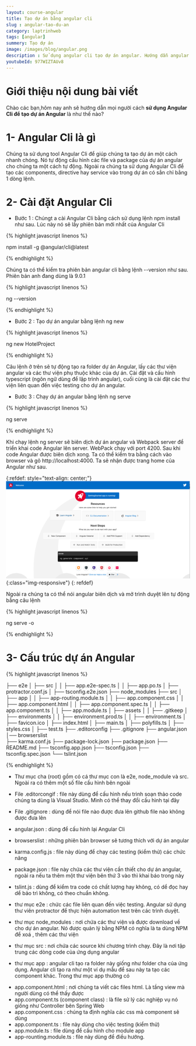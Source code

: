 ```yaml
---
layout: course-angular
title: Tạo dự án bằng angular cli  
slug : angular-tao-du-an
category: laptrinhweb
tags: [angular]
summery: Tạo dự án   
image: /images/blog/angular.png
description : Sử dụng angular cli tạo dự án angular. Hướng dẫn angular cli tạo dự án Angular. Hướng dẫn các tạo một ứng dụng angular cli.
youtubeId: 977WIZTAUv8
---
```


# **Giới thiệu nội dung bài viết**

Chào các bạn,hôm nay anh sẽ hướng dẫn mọi người cách <b>sử dụng Angular Cli để tạo  dự án Angular</b> là như thế nào?


# **1- Angular Cli là gì**

Chúng ta sử dụng tool Angular Cli để giúp chúng ta tạo dự án một cách nhanh chóng. Nó tự động cấu hình các file và package của dự án angular cho chúng ta một cách tự động. Ngoài ra chúng ta sử dụng Angular Cli để tạo các components, directive hay service vào trong dự án có sẳn chỉ bằng 1 dòng lệnh.


# **2- Cài đặt Angular Cli**

- Bước 1 : Chúngt a cài Angular Cli bằng cách sử dụng lệnh npm install như sau. Lúc này nó sẽ lấy phiên bản mới nhất của Angular Cli

{% highlight javascript  linenos %}

npm install -g @angular/cli@latest

{% endhighlight %}

Chúng ta có thể kiểm tra phiên bản angular cli bằng lệnh --version như sau. Phiên bản anh đang dùng là 9.0.1

{% highlight javascript  linenos %}

ng --version

{% endhighlight %}

- Bước 2 : Tạo dự án angular bằng lệnh ng new

{% highlight javascript  linenos %}

ng new HotelProject

{% endhighlight %}

Câu lệnh ở trên sẽ tự động tạo ra folder dự án Angular, lấy các thư viện angular và các thư viện phụ thuộc khác của dự án. Cài đặt và cấu hình typescript (ngôn ngữ dùng để lập trình angular), cuối cùng là cài đặt các thư viện liên quan đến việc testing cho dự án angular.

- Bước 3 : Chạy dự án angular bằng lệnh ng serve

{% highlight javascript  linenos %}

ng serve 

{% endhighlight %}

Khi chạy lệnh ng server sẽ biên dịch dự án angular và Webpack server để triển khai code Angular lên server. WebPack chạy với port 4200. Sau khi code Angular được biên dịch xong. Ta có thể kiểm tra bằng cách vào browser và gõ http://localhost:4000. Ta sẽ nhận được trang home của Angular như sau.


{:refdef: style="text-align: center;"}
![angular](/images/post/angular/angular-home.png){:class="img-responsive"}
{: refdef}

Ngoài ra chúng ta có thể nói angular biên dịch và mở trình duyệt lên tự động bằng câu lệnh

{% highlight javascript  linenos %}

ng serve -o

{% endhighlight %}

# **3- Cấu trúc dự án Angular**

{% highlight javascript  linenos %}

├── e2e
│   ├── src
│   │   ├── app.e2e-spec.ts 
│   │   ├── app.po.ts
│   ├── protractor.conf.js 
│   ├── tsconfig.e2e.json
├── node_modules
├── src
│   ├── app
│   │   ├── app-routing.module.ts
│   │   ├── app.component.css
│   │   ├── app.component.html
│   │   ├── app.component.spec.ts
│   │   ├── app.component.ts
│   │   ├── app.module.ts
│   ├── assets
│   │   ├── .gitkeep
│   ├── environments
│   │   ├── environment.prod.ts
│   │   ├── environment.ts
│   ├── favicon.ico
│   ├── index.html
│   ├── main.ts
│   ├── polyfills.ts
│   ├── styles.css
│   ├── test.ts
├── .editorconfig
├── .gitignore
├── angular.json
│── browserslist   
├── karma.conf.js
├── package-lock.json
├── package.json
├── README.md
├── tsconfig.app.json
├── tsconfig.json
├── tsconfig.spec.json
└── tslint.json

{% endhighlight %}

- Thư mục cha (root) gồm có cá thư mục con là e2e, node_module và src. Ngoài ra có thêm một số file cấu hình bên ngoài

- File .editorcongif : file này dùng để cấu hình nếu trình soạn thảo code chúng ta dùng là Visual Studio. Mình có thể thay đổi cấu hình tại đây

- File .gitignore : dùng để nói file nào được đưa lên github file nào không được đưa lên

- angular.json : dùng để cấu hình lại Angular Cli

- browserslist : những phiên bản browser sẽ tương thích với dự án angular

- karma.config.js : file này dùng để chạy các testing (kiểm thử) các chức năng

- package.json : file này chứa các thư viện cần thiết cho dự án angular, ngoài ra nếu ta thêm một thư viện bên thứ 3 vào thì khai báo trong này

- tslint.js : dùng để kiểm tra code có chất lượng hay không, có dể đọc hay dể bảo trì không, có theo chuẩn không.

- thư mục e2e : chức các file liên quan đến việc testing. Angular sử dụng thư viên protractor để thực hiện automation test trên các trình duyệt.

- thư mục node_modules : nơi chứa các thư viện và được download về cho dự án angular. Nó được quản lý bằng NPM có nghĩa là ta dùng NPM để xoá , thêm các thư viện

- thư mục src : nơi chứa các source khi chương trình chạy. Đây là nơi tập trung các dòng code của ứng dụng angular

- thư mục app : angular cli tạo ra folder này giống như folder cha của ứng dụng. Angular cli tạo ra như một ví dụ mẫu để sau này ta tạo các component khác. Trong thư mục app thường có 

+ app.component.html : nơi chúng ta viết các files html. Là tầng view mà người dùng có thể thấy được
+ app.component.ts (component class) : là file sử lý các nghiệp vụ nó giống như Controller bên Spring Web
+ app.component.css : chúng ta định nghĩa các css mà component sẽ dùng
+ app.component.ts : file này dùng cho việc testing (kiểm thử)
+ app.module.ts        : file dùng để cấu hình cho module app
+ app-rounting.module.ts : file này dùng để điều hướng.































